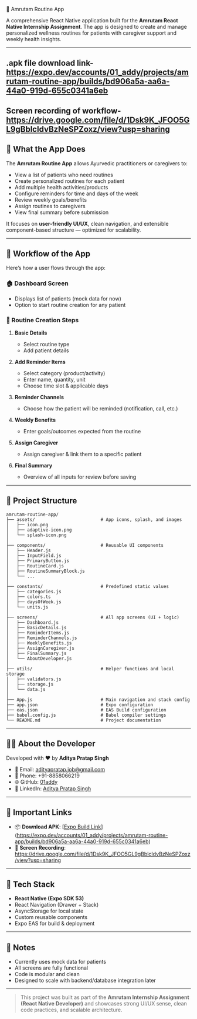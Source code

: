 🌿 Amrutam Routine App

A comprehensive React Native application built for the **Amrutam React Native Internship Assignment**. The app is designed to create and manage personalized wellness routines for patients with caregiver support and weekly health insights.

---

## .apk file download link- https://expo.dev/accounts/01_addy/projects/amrutam-routine-app/builds/bd906a5a-aa6a-44a0-919d-655c0341a6eb
## Screen recording of workflow- https://drive.google.com/file/d/1Dsk9K_JFOO5GL9gBblcIdvBzNeSPZoxz/view?usp=sharing

## 📱 What the App Does

The **Amrutam Routine App** allows Ayurvedic practitioners or caregivers to:

- View a list of patients who need routines
- Create personalized routines for each patient
- Add multiple health activities/products
- Configure reminders for time and days of the week
- Review weekly goals/benefits
- Assign routines to caregivers
- View final summary before submission

It focuses on **user-friendly UI/UX**, clean navigation, and extensible component-based structure — optimized for scalability.

---

## 🔄 Workflow of the App

Here’s how a user flows through the app:

### 🏠 Dashboard Screen
- Displays list of patients (mock data for now)
- Option to start routine creation for any patient

### 📝 Routine Creation Steps

1. **Basic Details**
   - Select routine type
   - Add patient details

2. **Add Reminder Items**
   - Select category (product/activity)
   - Enter name, quantity, unit
   - Choose time slot & applicable days

3. **Reminder Channels**
   - Choose how the patient will be reminded (notification, call, etc.)

4. **Weekly Benefits**
   - Enter goals/outcomes expected from the routine

5. **Assign Caregiver**
   - Assign caregiver & link them to a specific patient

6. **Final Summary**
   - Overview of all inputs for review before saving

---

## 🧱 Project Structure

```plaintext
amrutam-routine-app/
├── assets/                         # App icons, splash, and images
│   ├── icon.png
│   ├── adaptive-icon.png
│   └── splash-icon.png
│
├── components/                     # Reusable UI components
│   ├── Header.js
│   ├── InputField.js
│   ├── PrimaryButton.js
│   ├── RoutineCard.js
│   ├── RoutineSummaryBlock.js
│   └── ...
│
├── constants/                      # Predefined static values
│   ├── categories.js
│   ├── colors.ts
│   ├── daysOfWeek.js
│   └── units.js
│
├── screens/                        # All app screens (UI + logic)
│   ├── Dashboard.js
│   ├── BasicDetails.js
│   ├── ReminderItems.js
│   ├── ReminderChannels.js
│   ├── WeeklyBenefits.js
│   ├── AssignCaregiver.js
│   ├── FinalSummary.js
│   └── AboutDeveloper.js
│
├── utils/                          # Helper functions and local storage
│   ├── validators.js
│   ├── storage.js
│   └── data.js
│
├── App.js                          # Main navigation and stack config
├── app.json                        # Expo configuration
├── eas.json                        # EAS Build configuration
├── babel.config.js                 # Babel compiler settings
└── README.md                       # Project documentation
```

---

## 👨‍💻 About the Developer

Developed with ❤️ by **Aditya Pratap Singh**

- 📧 Email: [adityapratap.job@gmail.com](mailto:adityapratap.job@gmail.com)
- 📱 Phone: +91-8858066219
- 🌐 GitHub: [01addy](https://github.com/01addy)
- 🔗 LinkedIn: [Aditya Pratap Singh](https://www.linkedin.com/in/adityapratap2712)

---

## 🔗 Important Links

- 📦 **Download APK**: [[Expo Build Link](https://expo.dev/accounts/01_addy/projects/amrutam-routine-app/builds/bd906a5a-aa6a-44a0-919d-655c0341a6eb)](https://expo.dev/accounts/01_addy/projects/amrutam-routine-app/builds/bd906a5a-aa6a-44a0-919d-655c0341a6eb)
- 🎥 **Screen Recording**: https://drive.google.com/file/d/1Dsk9K_JFOO5GL9gBblcIdvBzNeSPZoxz/view?usp=sharing


---

## 🚀 Tech Stack

- **React Native (Expo SDK 53)**
- React Navigation (Drawer + Stack)
- AsyncStorage for local state
- Custom reusable components
- Expo EAS for build & deployment

---

## 📌 Notes

- Currently uses mock data for patients
- All screens are fully functional
- Code is modular and clean
- Designed to scale with backend/database integration later

---

> This project was built as part of the **Amrutam Internship Assignment (React Native Developer)** and showcases strong UI/UX sense, clean code practices, and scalable architecture.

